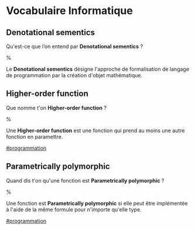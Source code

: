# Vocabulaire Informatique

## Denotational sementics

Qu'est-ce que l’on entend par __Denotational sementics__ ?

%

Le __Denotational sementics__ désigne l'approche de formalisation de 
langage de programmation par la création d'objet mathématique.

## Higher-order function

Que nomme t'on __Higher-order function__ ?

%

Une __Higher-order function__ est une fonction qui prend au moins une autre 
fonction en paramettre.

[#programmation](./programmation.md) 

## Parametrically polymorphic

Quand dis t'on qu'une fonction est __Parametrically polymorphic__ ?

%

Une fonction est __Parametrically polymorphic__ si elle peut être implémentée 
à l'aide de la même formule pour n'importe qu'elle type.

[#programmation](./programmation.md)